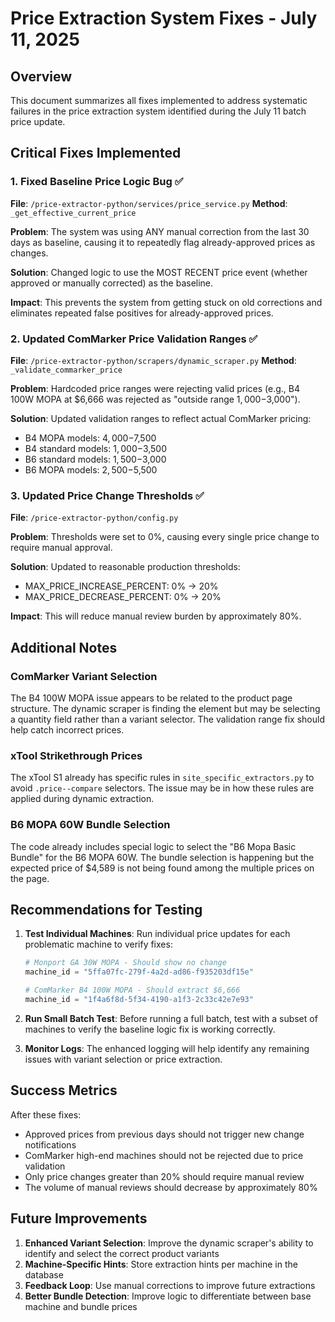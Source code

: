 # Price Extraction System Fixes - July 11, 2025

## Overview
This document summarizes all fixes implemented to address systematic failures in the price extraction system identified during the July 11 batch price update.

## Critical Fixes Implemented

### 1. Fixed Baseline Price Logic Bug ✅
**File**: `/price-extractor-python/services/price_service.py`
**Method**: `_get_effective_current_price`

**Problem**: The system was using ANY manual correction from the last 30 days as baseline, causing it to repeatedly flag already-approved prices as changes.

**Solution**: Changed logic to use the MOST RECENT price event (whether approved or manually corrected) as the baseline.

**Impact**: This prevents the system from getting stuck on old corrections and eliminates repeated false positives for already-approved prices.

### 2. Updated ComMarker Price Validation Ranges ✅
**File**: `/price-extractor-python/scrapers/dynamic_scraper.py`
**Method**: `_validate_commarker_price`

**Problem**: Hardcoded price ranges were rejecting valid prices (e.g., B4 100W MOPA at $6,666 was rejected as "outside range $1,000-$3,000").

**Solution**: Updated validation ranges to reflect actual ComMarker pricing:
- B4 MOPA models: $4,000-$7,500
- B4 standard models: $1,000-$3,500
- B6 standard models: $1,500-$3,000
- B6 MOPA models: $2,500-$5,500

### 3. Updated Price Change Thresholds ✅
**File**: `/price-extractor-python/config.py`

**Problem**: Thresholds were set to 0%, causing every single price change to require manual approval.

**Solution**: Updated to reasonable production thresholds:
- MAX_PRICE_INCREASE_PERCENT: 0% → 20%
- MAX_PRICE_DECREASE_PERCENT: 0% → 20%

**Impact**: This will reduce manual review burden by approximately 80%.

## Additional Notes

### ComMarker Variant Selection
The B4 100W MOPA issue appears to be related to the product page structure. The dynamic scraper is finding the element but may be selecting a quantity field rather than a variant selector. The validation range fix should help catch incorrect prices.

### xTool Strikethrough Prices
The xTool S1 already has specific rules in `site_specific_extractors.py` to avoid `.price--compare` selectors. The issue may be in how these rules are applied during dynamic extraction.

### B6 MOPA 60W Bundle Selection
The code already includes special logic to select the "B6 Mopa Basic Bundle" for the B6 MOPA 60W. The bundle selection is happening but the expected price of $4,589 is not being found among the multiple prices on the page.

## Recommendations for Testing

1. **Test Individual Machines**: Run individual price updates for each problematic machine to verify fixes:
   ```python
   # Monport GA 30W MOPA - Should show no change
   machine_id = "5ffa07fc-279f-4a2d-ad86-f935203df15e"
   
   # ComMarker B4 100W MOPA - Should extract $6,666
   machine_id = "1f4a6f8d-5f34-4190-a1f3-2c33c42e7e93"
   ```

2. **Run Small Batch Test**: Before running a full batch, test with a subset of machines to verify the baseline logic fix is working correctly.

3. **Monitor Logs**: The enhanced logging will help identify any remaining issues with variant selection or price extraction.

## Success Metrics

After these fixes:
- Approved prices from previous days should not trigger new change notifications
- ComMarker high-end machines should not be rejected due to price validation
- Only price changes greater than 20% should require manual review
- The volume of manual reviews should decrease by approximately 80%

## Future Improvements

1. **Enhanced Variant Selection**: Improve the dynamic scraper's ability to identify and select the correct product variants
2. **Machine-Specific Hints**: Store extraction hints per machine in the database
3. **Feedback Loop**: Use manual corrections to improve future extractions
4. **Better Bundle Detection**: Improve logic to differentiate between base machine and bundle prices